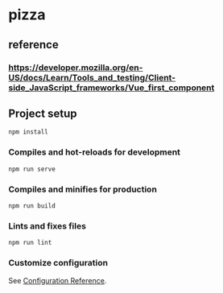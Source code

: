 # pizza

## reference

### https://developer.mozilla.org/en-US/docs/Learn/Tools_and_testing/Client-side_JavaScript_frameworks/Vue_first_component

## Project setup

```
npm install
```

### Compiles and hot-reloads for development

```
npm run serve
```

### Compiles and minifies for production

```
npm run build
```

### Lints and fixes files

```
npm run lint
```

### Customize configuration

See [Configuration Reference](https://cli.vuejs.org/config/).
